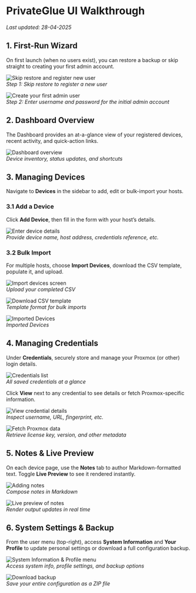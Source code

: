 # PrivateGlue UI Walkthrough
*Last updated: 28-04-2025*

## 1. First-Run Wizard
On first launch (when no users exist), you can restore a backup or skip straight to creating your first admin account.

![Skip restore and register new user](https://mylemans.online/assets/img/privateglue/step-0.png)  
*Step 1: Skip restore to register a new user*

![Create your first admin user](https://mylemans.online/assets/img/privateglue/step-2.png)  
*Step 2: Enter username and password for the initial admin account*

## 2. Dashboard Overview
The Dashboard provides an at-a-glance view of your registered devices, recent activity, and quick-action links.

![Dashboard overview](https://mylemans.online/assets/img/privateglue/step-3.png)  
*Device inventory, status updates, and shortcuts*

## 3. Managing Devices
Navigate to **Devices** in the sidebar to add, edit or bulk-import your hosts.

### 3.1 Add a Device
Click **Add Device**, then fill in the form with your host’s details.

![Enter device details](https://mylemans.online/assets/img/privateglue/step-9.png)  
*Provide device name, host address, credentials reference, etc.*

### 3.2 Bulk Import
For multiple hosts, choose **Import Devices**, download the CSV template, populate it, and upload.

![Import devices screen](https://mylemans.online/assets/img/privateglue/step-10.png)  
*Upload your completed CSV*

![Download CSV template](https://mylemans.online/assets/img/privateglue/step-15.png)  
*Template format for bulk imports*

![Imported Devices](https://mylemans.online/assets/img/privateglue/step-33.png)  
*Imported Devices*


## 4. Managing Credentials
Under **Credentials**, securely store and manage your Proxmox (or other) login details.

![Credentials list](https://mylemans.online/assets/img/privateglue/step-37.png)  
*All saved credentials at a glance*

Click **View** next to any credential to see details or fetch Proxmox-specific information.

![View credential details](https://mylemans.online/assets/img/privateglue/step-38.png)  
*Inspect username, URL, fingerprint, etc.*

![Fetch Proxmox data](https://mylemans.online/assets/img/privateglue/step-45.png)  
*Retrieve license key, version, and other metadata*

## 5. Notes & Live Preview
On each device page, use the **Notes** tab to author Markdown-formatted text. Toggle **Live Preview** to see it rendered instantly.

![Adding notes](https://mylemans.online/assets/img/privateglue/step-18.png)  
*Compose notes in Markdown*

![Live preview of notes](https://mylemans.online/assets/img/privateglue/step-23.png)  
*Render output updates in real time*

## 6. System Settings & Backup
From the user menu (top-right), access **System Information** and **Your Profile** to update personal settings or download a full configuration backup.

![System Information & Profile menu](https://mylemans.online/assets/img/privateglue/step-60.png)  
*Access system info, profile settings, and backup options*

![Download backup](https://mylemans.online/assets/img/privateglue/step-63.png)  
*Save your entire configuration as a ZIP file*